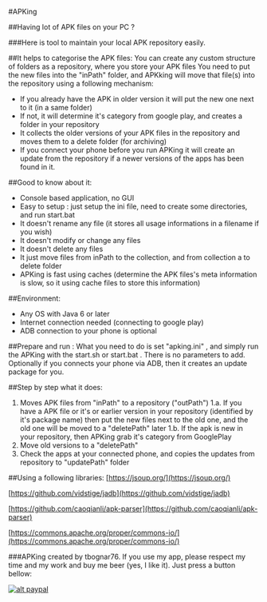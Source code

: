 #APKing

##Having lot of APK files on your PC ? 

###Here is tool to maintain your local APK repository easily.
 
##It helps to categorise the APK files: 
You can create any custom structure of folders as a repository, where you store your APK files
You need to put the new files into the "inPath" folder, and APKking will move that file(s) into the repository using a following mechanism:

* If you already have the APK in older version it will put the new one next to it (in a same folder)
* If not, it will determine it's category from google play, and creates a folder in your repository 
* It collects the older versions of your APK files in the repository and moves them to a delete folder (for archiving)
* If you connect your phone before you run APKing it will create an update from the repository if a newer versions of the apps has been found in it.

##Good to know about it:
* Console based application, no GUI
* Easy to setup : just setup the ini file, need to create some directories, and run start.bat
* It doesn't rename any file (it stores all usage informations in a filename if you wish)
* It doesn't modify or change any files
* It doesn't delete any files
* It just move files from inPath to the collection, and from collection a to delete folder
* APKing is fast using caches (determine the APK files's meta information is slow, so it using cache files to store this information)

##Environment:
* Any OS with Java 6 or later
* Internet connection needed (connecting to google play)
* ADB connection to your phone is optional

##Prepare and run :
What you need to do is set "apking.ini" , and simply run the APKing with the start.sh or start.bat . 
There is no parameters to add. 
Optionally if you connects your phone via ADB, then it creates an update package for you. 

##Step by step what it does:
1. Moves APK files from "inPath" to a repository ("outPath")
1.a. If you have a APK file or it's or earlier version in your repository (identified by it's package name) then put the new files next to the old one, and the old one will be moved to a "deletePath" later 
1.b. If the apk is new in your repository, then APKing grab it's category from GooglePlay
2. Move old versions to a "deletePath" 
3. Check the apps at your connected phone, and copies the updates from repository to  "updatePath" folder

##Using a following libraries:
[https://jsoup.org/](https://jsoup.org/)

[https://github.com/vidstige/jadb](https://github.com/vidstige/jadb)

[https://github.com/caoqianli/apk-parser](https://github.com/caoqianli/apk-parser)

[https://commons.apache.org/proper/commons-io/](https://commons.apache.org/proper/commons-io/)


###APKing created by tbognar76. If you use my app, please respect my time and my work and buy me beer (yes, I like it). Just press a button bellow:

[![alt paypal](https://img.shields.io/badge/Donate-PayPal-green.svg "Donate me! I like beers!")](https://www.paypal.com/cgi-bin/webscr?cmd=_donations&business=9STUF7VAX9RTE&lc=HU&item_name=I%20like%20beers&currency_code=USD&bn=PP%2dDonationsBF%3abtn_donate_SM%2egif%3aNonHosted)



 
			